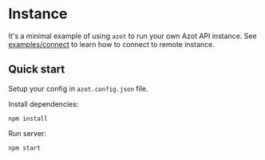 # Instance

It's a minimal example of using `azot` to run your own Azot API instance. See [examples/connect](https://github.com/vitalygashkov/azot/tree/main/examples/connect) to learn how to connect to remote instance.

## Quick start

Setup your config in `azot.config.json` file.

Install dependencies:

```shell
npm install
```

Run server:

```shell
npm start
```
